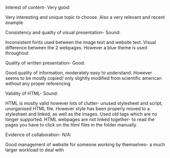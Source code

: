 Interest of content- Very good:

Very interesting and unique topic to choose. Also a very relevant and recent example

Consistency and quality of visual presentation- Sound:

Inconsistent fonts used between the image text and website text. Visual difference between the 2 webpages. However a blue theme is used throughout

Quality of written presentation- Good:

Good quality of information, moderately easy to understand. However seems to be mostly copied/ only slightly modified from scientific american without any proper referencing

Validity of HTML- Sound:

HTML is mostly valid however lots of clutter- unused stylesheet and script, unorganised HTML file. However style has been properly moved to a stylesheet and linked, as well as the images. Used old tags which are no longer supported. HTML webpages are not linked together- to read the pages you have to click on the html files in the folder manually.

Evidence of collaboration- N/A:

Good management of website for someone working by themselves- a much larger workload to deal with